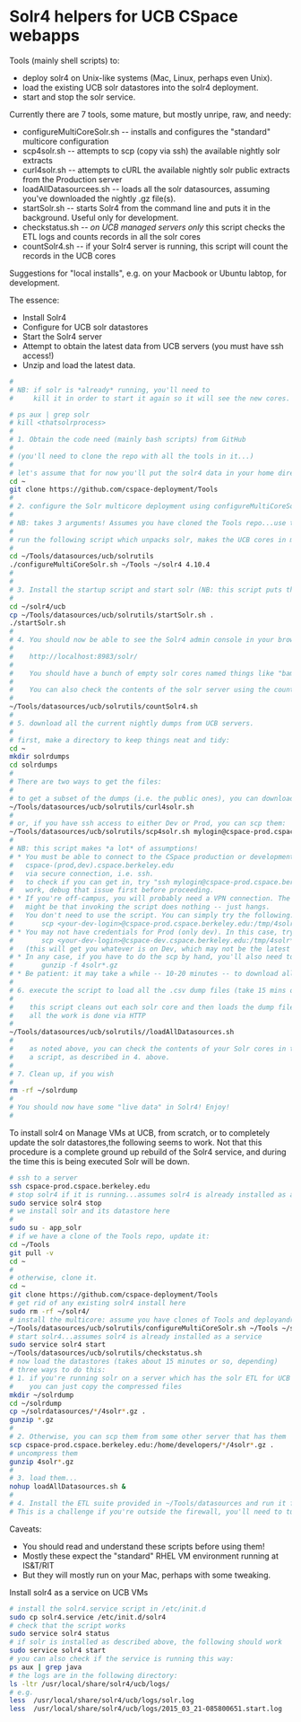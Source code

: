 Solr4 helpers for UCB CSpace webapps
====================================

Tools (mainly shell scripts) to:
 
* deploy solr4 on Unix-like systems (Mac, Linux, perhaps even Unix).
* load the existing UCB solr datastores into the solr4 deployment.
* start and stop the solr service.

Currently there are 7 tools, some mature, but mostly unripe, raw, and needy:

* configureMultiCoreSolr.sh -- installs and configures the "standard" multicore configuration
* scp4solr.sh -- attempts to scp (copy via ssh) the available nightly solr extracts
* curl4solr.sh -- attempts to cURL the available nightly solr public extracts from the Production server
* loadAllDatasourcees.sh -- loads all the solr datasources, assuming you've downloaded the nightly .gz file(s).
* startSolr.sh -- starts Solr4 from the command line and puts it in the background. Useful only for development.
* checkstatus.sh -- *on UCB managed servers only* this script checks the ETL logs and counts records in all the solr cores
* countSolr4.sh -- if your Solr4 server is running, this script will count the records in the UCB cores

Suggestions for "local installs", e.g. on your Macbook or Ubuntu labtop, for development.

The essence:

* Install Solr4
* Configure for UCB solr datastores
* Start the Solr4 server
* Attempt to obtain the latest data from UCB servers (you must have ssh access!)
* Unzip and load the latest data.

```bash
#
# NB: if solr is *already* running, you'll need to 
#     kill it in order to start it again so it will see the new cores.

# ps aux | grep solr 
# kill <thatsolrprocess>
#
# 1. Obtain the code need (mainly bash scripts) from GitHub
#
# (you'll need to clone the repo with all the tools in it...)
# 
# let's assume that for now you'll put the solr4 data in your home directory.
cd ~
git clone https://github.com/cspace-deployment/Tools
# 
# 2. configure the Solr multicore deployment using configureMultiCoreSolr.sh
#
# NB: takes 3 arguments! Assumes you have cloned the Tools repo...use the full path please
#
# run the following script which unpacks solr, makes the UCB cores in multicore, copies the customized files needed
#
cd ~/Tools/datasources/ucb/solrutils
./configureMultiCoreSolr.sh ~/Tools ~/solr4 4.10.4
#
#
# 3. Install the startup script and start solr (NB: this script puts the process into the background)
#
cd ~/solr4/ucb
cp ~/Tools/datasources/ucb/solrutils/startSolr.sh .
./startSolr.sh
#
# 4. You should now be able to see the Solr4 admin console in your browser:
#
#    http://localhost:8983/solr/
#
#    You should have a bunch of empty solr cores named things like "bampfa-public", "pahma-internal", etc.
# 
#    You can also check the contents of the solr server using the countSolr4.sh script:
#
~/Tools/datasources/ucb/solrutils/countSolr4.sh
#
# 5. download all the current nightly dumps from UCB servers. 
#
# first, make a directory to keep things neat and tidy:
cd ~
mkdir solrdumps
cd solrdumps
#
# There are two ways to get the files:
#
# to get a subset of the dumps (i.e. the public ones), you can download them via HTTP:
~/Tools/datasources/ucb/solrutils/curl4solr.sh
#
# or, if you have ssh access to either Dev or Prod, you can scp them:
~/Tools/datasources/ucb/solrutils/scp4solr.sh mylogin@cspace-prod.cspace.berkeley.edu
#
# NB: this script makes *a lot* of assumptions!
# * You must be able to connect to the CSpace production or development servers, 
#   cspace-(prod,dev).cspace.berkeley.edu
#   via secure connection, i.e. ssh.
#   to check if you can get in, try "ssh mylogin@cspace-prod.cspace.berkeley.edu". if this does not
#   work, debug that issue first before proceeding.
# * If you're off-campus, you will probably need a VPN connection. The only evidence of this
#   might be that invoking the script does nothing -- just hangs.
#   You don't need to use the script. You can simply try the following:
#       scp <your-dev-login>@cspace-prod.cspace.berkeley.edu:/tmp/4solr*.gz .
# * You may not have credentials for Prod (only dev). In this case, try:
#       scp <your-dev-login>@cspace-dev.cspace.berkeley.edu:/tmp/4solr*.gz .
#   (this will get you whatever is on Dev, which may not be the latest versions)
# * In any case, if you have to do the scp by hand, you'll also need to uncompress the files by hand:
#       gunzip -f 4solr*.gz
# * Be patient: it may take a while -- 10-20 minutes -- to download all the files. They're a bit big.
#
# 6. execute the script to load all the .csv dump files (take 15 mins or so...some biggish datasources!)
#
#    this script cleans out each solr core and then loads the dump file.
#    all the work is done via HTTP
#
~/Tools/datasources/ucb/solrutils//loadAllDatasources.sh
#
#    as noted above, you can check the contents of your Solr cores in the admin console or via
#    a script, as described in 4. above.
#
# 7. Clean up, if you wish
#
rm -rf ~/solrdump
#
# You should now have some "live data" in Solr4! Enjoy!
#
```


To install solr4 on Manage VMs at UCB, from scratch, or to completely update the solr datastores,the following seems to work.
Not that this procedure is a complete ground up rebuild of the Solr4 service, and during the time
this is being executed Solr will be down.

```bash
# ssh to a server
ssh cspace-prod.cspace.berkeley.edu
# stop solr4 if it is running...assumes solr4 is already installed as a service
sudo service solr4 stop
# we install solr and its datastore here
# 
sudo su - app_solr
# if we have a clone of the Tools repo, update it:
cd ~/Tools
git pull -v
cd ~
#
# otherwise, clone it.
cd ~
git clone https://github.com/cspace-deployment/Tools
# get rid of any existing solr4 install here
sudo rm -rf ~/solr4/
# install the multicore: assume you have clones of Tools and deployandrelease repos in ~
~/Tools/datasources/ucb/solrutils/configureMultiCoreSolr.sh ~/Tools ~/solr4 4.10.4
# start solr4...assumes solr4 is already installed as a service
sudo service solr4 start
~/Tools/datasources/ucb/solrutils/checkstatus.sh
# now load the datastores (takes about 15 minutes or so, depending)
# three ways to do this:
# 1. if you're running solr on a server which has the solr ETL for UCB installed (i.e. in ~/solrdatasources)
#    you can just copy the compressed files
mkdir ~/solrdump
cd ~/solrdump
cp ~/solrdatasources/*/4solr*.gz .
gunzip *.gz
#
# 2. Otherwise, you can scp them from some other server that has them
scp cspace-prod.cspace.berkeley.edu:/home/developers/*/4solr*.gz .
# uncompress them 
gunzip 4solr*.gz
#
# 3. load them...
nohup loadAllDatasources.sh &
#
# 4. Install the ETL suite provided in ~/Tools/datasources and run it for some/all of the deployments. 
# This is a challenge if you're outside the firewall, you'll need to tunnel. Etc.
```

Caveats:

* You should read and understand these scripts before using them!
* Mostly these expect the "standard" RHEL VM environment running at IS&T/RIT
* But they will mostly run on your Mac, perhaps with some tweaking.


Install solr4 as a service on UCB VMs

```bash
# install the solr4.service script in /etc/init.d
sudo cp solr4.service /etc/init.d/solr4
# check that the script works
sudo service solr4 status
# if solr is installed as described above, the following should work
sudo service solr4 start
# you can also check if the service is running this way:
ps aux | grep java
# the logs are in the following directory:
ls -ltr /usr/local/share/solr4/ucb/logs/
# e.g.
less  /usr/local/share/solr4/ucb/logs/solr.log 
less  /usr/local/share/solr4/ucb/logs/2015_03_21-085800651.start.log 
```
